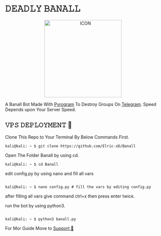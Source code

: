 # 𝙳𝙴𝙰𝙳𝙻𝚈 𝙱𝙰𝙽𝙰𝙻𝙻

<p align="center"><img src="https://telegra.ph/file/3cdb65b6d72babdb39941.jpg" alt="ICON" width="250" height="250"/></p>

A Banall Bot Made With [Pyrogram](https://docs.pyrogram.org/)  To Destroy Groups On [Telegram](https://telegram.org/).
Speed Depends upon Your Server Speed.

## 𝚅𝙿𝚂 𝙳𝙴𝙿𝙻𝙾𝚈𝙼𝙴𝙽𝚃 🚀

Clone This Repo to Your Terminal By Below Commands First.

```console
kali@kali: ~ $ git clone https://github.com/Elric-xD/Banall
```


Open The Folder Banall by using cd.

``` console
kali@kali: ~ $ cd Banall

```


edit config.py by using nano and fill all vars 

```console

kali@kali: ~ $ nano config.py # fill the vars by editing config.py

```

after filling all vars give command ctrl+x then press enter twice.

run the bot by using python3.
 
```console

kali@kali: ~ $ python3 banall.py

```

For Mor Guide Move to [Support 🚨](https://t.me/TheDeadlyBots)

